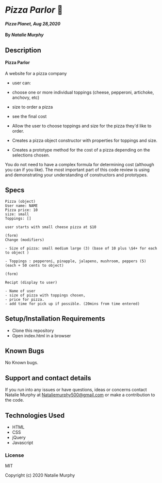 # _Pizza Parlor_ 🍕

#### _Pizza Planet, Aug 28,2020_

#### By _**Natalie Murphy**_

## Description

#### Pizza Parlor

A website for a pizza company

- user can:
- choose one or more individual toppings (cheese, pepperoni, artichoke, anchovy, etc)
- size to order a pizza
- see the final cost

- Allow the user to choose toppings and size for the pizza they'd like to order.
- Creates a pizza object constructor with properties for toppings and size.
- Creates a prototype method for the cost of a pizza depending on the selections chosen.

You do not need to have a complex formula for determining cost (although you can if you like).
The most important part of this code review is using and demonstrating your understanding of constructors and prototypes.

## Specs

```
Pizza (object)
User name: NAME
Pizza price: 10
size: small
Toppings: []

user starts with small cheese pizza at $10

(form)
Change (modifiers)

- Size of pizza: small medium large (3) (base of 10 plus \$4+ for each to object )

- Toppings : pepperoni, pinapple, jalapeno, mushroom, peppers (5) (each + 50 cents to object)

(form)

Recipt (display to user)

- Name of user
- size of pizza with toppings chosen,
- price for pizza.
- add time for pick up if possible. (20mins from time entered)
```

## Setup/Installation Requirements

- Clone this repository
- Open index.html in a browser

## Known Bugs

No Known bugs.

## Support and contact details

If you run into any issues or have questions, ideas or concerns contact Natalie Murphy at Nataliemurphy500@gmail.com or make a contribution to the code.

## Technologies Used

- HTML
- CSS
- jQuery
- Javascript

### License

MIT

Copyright (c) 2020 Natalie Murphy
